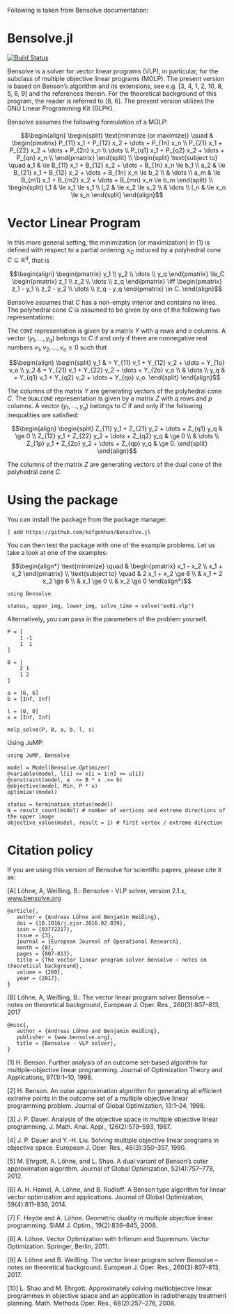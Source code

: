 Following is taken from Bensolve documentation:

# Bensolve.jl

[![Build Status](https://github.com/kofgokhan/Bensolve.jl/actions/workflows/CI.yml/badge.svg?branch=main)](https://github.com/kofgokhan/Bensolve.jl/actions/workflows/CI.yml?query=branch%3Amain)

Bensolve is a solver for vector linear programs (VLP), in particular, for the subclass of
multiple objective linear programs (MOLP). The present version is based on Benson’s
algorithm and its extensions, see e.g. [3, 4, 1, 2, 10, 8, 5, 6, 9] and the references therein.
For the theoretical background of this program, the reader is referred to [8, 6].
The present version utilizes the GNU Linear Programming Kit (GLPK). 

Bensolve assumes the following formulation of a MOLP:
```math
\begin{align}

\begin{split}
\text{minimize (or maximize)} \quad & 

\begin{pmatrix}
P_{11} x_1 + P_{12} x_2 + \dots + P_{1n} x_n \\
P_{21} x_1 + P_{22} x_2 + \dots + P_{2n} x_n \\
\dots \\
P_{q1} x_1 + P_{q2} x_2 + \dots + P_{qn} x_n \\
\end{pmatrix}

\end{split} \\

\begin{split}

\text{subject to} \quad
a_1 & \le B_{11} x_1 + B_{12} x_2 + \dots + B_{1n} x_n \le b_1 \\
a_2 & \le B_{21} x_1 + B_{12} x_2 + \dots + B_{1n} x_n \le b_2 \\
& \dots \\
a_m & \le B_{m1} x_1 + B_{m2} x_2 + \dots + B_{mn} x_n \le b_m
\end{split} \\

\begin{split}
l_1 & \le x_1 \le s_1 \\
l_2 & \le x_2 \le s_2 \\
& \dots \\
l_n & \le x_n \le s_n
\end{split}

\end{align}
```

# Vector Linear Program
In this more general setting, the minimization (or maximization) in (1) is defined with
respect to a partial ordering $\le_C$ induced by a polyhedral cone $C \subseteq \mathbb{R}^q$, that is

```math
\begin{align}

\begin{pmatrix}
y_1 \\ y_2 \\ \dots \\ y_q
\end{pmatrix}  \le_C 
\begin{pmatrix}
z_1 \\ z_2 \\ \dots \\ z_q
\end{pmatrix} \iff
\begin{pmatrix}
z_1 - y_1 \\ z_2 - y_2 \\ \dots \\ z_q - y_q
\end{pmatrix} \in C.

\end{align}
```

Bensolve assumes that $C$ has a non-empty interior and contains no lines. The polyhedral cone $C$ is assumed to be given by one of the following two representations:

The `CONE` representation is given by a matrix $Y$ with $q$ rows and $o$ columns. A vector $(y_1, \dots, y_q)$ belongs to $C$ if and only if there are nonnegative real numbers $v_1, v_2, \dots, v_o \ge 0$ such that

```math
\begin{align}
\begin{split}
y_1 & = Y_{11} v_1 + Y_{12} v_2 + \dots + Y_{1o} v_o \\
y_2 & = Y_{21} v_1 + Y_{22} v_2 + \dots + Y_{2o} v_o \\
& \dots \\
y_q & = Y_{q1} v_1 + Y_{q2} v_2 + \dots + Y_{qo} v_o.
\end{split}
\end{align}
```

The columns of the matrix $Y$ are generating vectors of the polyhedral cone $C$.
The `DUALCONE` representation is given by a matrix $Z$ with $q$ rows and $p$ columns. A vector $(y_1, \dots, y_q)$ belongs to $C$ if and only if the following inequalities are satisfied:

```math
\begin{align}
\begin{split}
Z_{11} y_1 + Z_{21} y_2 + \dots + Z_{q1} y_q & \ge 0 \\ 
Z_{12} y_1 + Z_{22} y_2 + \dots + Z_{q2} y_q & \ge 0 \\ 
& \dots \\
Z_{1p} y_1 + Z_{2p} y_2 + \dots + Z_{qp} y_q & \ge 0. 
\end{split}
\end{align}
```

The columns of the matrix $Z$ are generating vectors of the dual cone of the polyhedral cone $C$.

# Using the package

You can install the package from the package manager.

```
] add https://github.com/kofgokhan/Bensolve.jl
```

You can then test the package with one of the example problems. Let us take a look at one of the examples:

```math
\begin{align*}
\text{minimize} \quad & 
\begin{pmatrix}
x_1 - x_2 \\
x_1 + x_2
\end{pmatrix} \\
\text{subject to} \quad 
& 2 x_1 + x_2 \ge 6 \\
& x_1 + 2 x_2 \ge 6 \\
& x_1 \ge 0 \\
& x_2 \ge 0
\end{align*}
```

```
using Bensolve

status, upper_img, lower_img, solve_time = solve("ex01.vlp")
```

Alternatively, you can pass in the parameters of the problem yourself.

```
P = [
    1 -1
    1  1
]

B = [
    2 1
    1 2
]

a = [6, 6]
b = [Inf, Inf]

l = [0, 0]
s = [Inf, Inf]

molp_solve(P, B, a, b, l, s)
```

Using JuMP:

```
using JuMP, Bensolve

model = Model(Bensolve.Optimizer)
@variable(model, l[i] <= x[i = 1:n] <= u[i])
@constraint(model, a .<= B * x .<= b)
@objective(model, Min, P * x)
optimize!(model)

status = termination_status(model)
N = result_count(model) # number of vertices and extreme directions of the upper image
objective_value(model, result = 1) # first vertex / extreme direction
```

# Citation policy
If you are using this version of Bensolve for scientific papers, please cite it as:

[A] Löhne, A, Weißing, B.: Bensolve - VLP solver, version 2.1.x, www.bensolve.org

```
@article{,
   author = {Andreas Löhne and Benjamin Weißing},
   doi = {10.1016/j.ejor.2016.02.039},
   issn = {03772217},
   issue = {3},
   journal = {European Journal of Operational Research},
   month = {8},
   pages = {807-813},
   title = {The vector linear program solver Bensolve – notes on theoretical background},
   volume = {260},
   year = {2017},
}
```

[B] Löhne, A, Weißing, B.: The vector linear program solver Bensolve – notes on theoretical background, European J. Oper. Res., 260(3):807–813, 2017

```
@misc{,
   author = {Andreas Löhne and Benjamin Weißing},
   publisher = {www.bensolve.org},
   title = {Bensolve - VLP solver},
}
```

[1] H. Benson. Further analysis of an outcome set-based algorithm for multiple-objective
linear programming. Journal of Optimization Theory and Applications, 97(1):1–10,
1998.

[2] H. Benson. An outer approximation algorithm for generating all efficient extreme
points in the outcome set of a multiple objective linear programming problem. Journal
of Global Optimization, 13:1–24, 1998.

[3] J. P. Dauer. Analysis of the objective space in multiple objective linear programming.
J. Math. Anal. Appl., 126(2):579–593, 1987.

[4] J. P. Dauer and Y.-H. Liu. Solving multiple objective linear programs in objective
space. European J. Oper. Res., 46(3):350–357, 1990.

[5] M. Ehrgott, A. Löhne, and L. Shao. A dual variant of Benson’s outer approximation
algorithm. Journal of Global Optimization, 52(4):757–778, 2012.

[6] A. H. Hamel, A. Löhne, and B. Rudloff. A Benson type algorithm for linear vector
optimization and applications. Journal of Global Optimization, 59(4):811–836, 2014.

[7] F. Heyde and A. Löhne. Geometric duality in multiple objective linear programming.
SIAM J. Optim., 19(2):836–845, 2008.

[8] A. Löhne. Vector Optimization with Infimum and Supremum. Vector Optimization.
Springer, Berlin, 2011.

[9] A. Löhne and B. Weißing. The vector linear program solver Bensolve – notes on
theoretical background. European J. Oper. Res., 260(3):807–813, 2017.

[10] L. Shao and M. Ehrgott. Approximately solving multiobjective linear programmes in
objective space and an application in radiotherapy treatment planning. Math. Methods
Oper. Res., 68(2):257–276, 2008.
